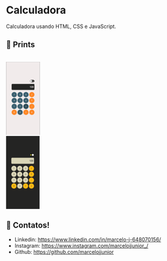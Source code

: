 # Calculadora
Calculadora usando HTML, CSS e JavaScript. 
 
## 📱 Prints

<p align="left">
<code>
<img src="/images/CalculatorThemeLight.png" height="200px">
<img src="/images/CalculatorThemeDark.png" height="200px">
</code>
</p>
 
## 📌 Contatos!
- Linkedin: https://www.linkedin.com/in/marcelo-j-648070156/
- Instagram: https://www.instagram.com/marcelojjunior_/
- Github: https://github.com/marcelojjunior
